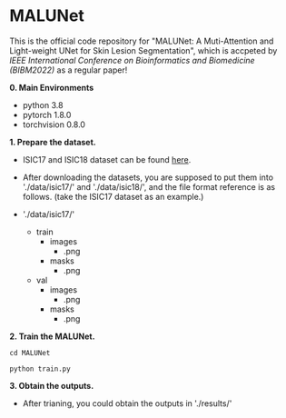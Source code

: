 # MALUNet
This is the official code repository for "MALUNet: A Muti-Attention and Light-weight UNet for Skin Lesion Segmentation", which is accpeted by *IEEE International Conference on Bioinformatics and Biomedicine (BIBM2022)* as a regular paper!

**0. Main Environments**
- python 3.8
- pytorch 1.8.0
- torchvision 0.8.0

**1. Prepare the dataset.**

- ISIC17 and ISIC18 dataset can be found [here](https://challenge.isic-archive.com/data/). 

- After downloading the datasets, you are supposed to put them into './data/isic17/' and './data/isic18/', and the file format reference is as follows. (take the ISIC17 dataset as an example.)

- './data/isic17/'
  - train
    - images
      - .png
    - masks
      - .png
  - val
    - images
      - .png
    - masks
      - .png

**2. Train the MALUNet.**
```
cd MALUNet
```
```
python train.py
```

**3. Obtain the outputs.**
- After trianing, you could obtain the outputs in './results/'
